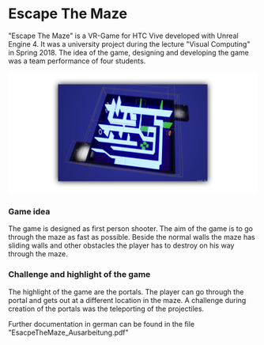 # Escape The Maze

"Escape The Maze" is a VR-Game for HTC Vive developed with Unreal Engine 4. It was a university project during the lecture "Visual Computing" in Spring 2018. The idea of the game, designing and developing the game was a team performance of four students.

![Screenshot](-images_documentation/maze_overview_shadow.png)

### Game idea

The game is designed as first person shooter. The aim of the game is to go through the maze as fast as possible. Beside the normal walls the maze has sliding walls and other obstacles the player has to destroy on his way through the maze.

### Challenge and highlight of the game

The highlight of the game are the portals. The player can go through the portal and gets out at a different location in the maze. A challenge during creation of the portals was the teleporting of the projectiles.

Further documentation in german can be found in the file "EsacpeTheMaze_Ausarbeitung.pdf"